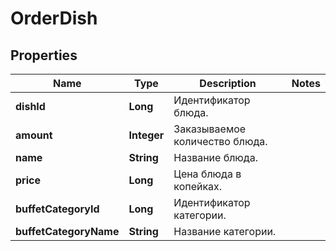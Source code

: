 # OrderDish

## Properties
Name | Type | Description | Notes
------------ | ------------- | ------------- | -------------
**dishId** | **Long** | Идентификатор блюда. | 
**amount** | **Integer** | Заказываемое количество блюда. | 
**name** | **String** | Название блюда. | 
**price** | **Long** | Цена блюда в копейках. | 
**buffetCategoryId** | **Long** | Идентификатор категории. | 
**buffetCategoryName** | **String** | Название категории. | 
